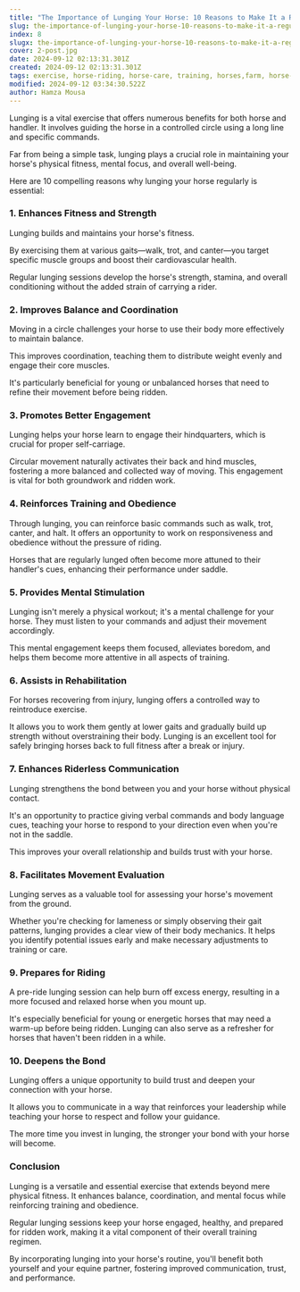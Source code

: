 ```yaml
---
title: "The Importance of Lunging Your Horse: 10 Reasons to Make It a Regular Practice"
slug: the-importance-of-lunging-your-horse-10-reasons-to-make-it-a-regular-practice
index: 8
slugx: the-importance-of-lunging-your-horse-10-reasons-to-make-it-a-regular-practice
cover: 2-post.jpg
date: 2024-09-12 02:13:31.301Z
created: 2024-09-12 02:13:31.301Z
tags: exercise, horse-riding, horse-care, training, horses,farm, horse-owners
modified: 2024-09-12 03:34:30.522Z
author: Hamza Mousa
---
```


Lunging is a vital exercise that offers numerous benefits for both horse and handler. It involves guiding the horse in a controlled circle using a long line and specific commands. 



Far from being a simple task, lunging plays a crucial role in maintaining your horse's physical fitness, mental focus, and overall well-being. 



Here are 10 compelling reasons why lunging your horse regularly is essential:

### **1. Enhances Fitness and Strength**

Lunging builds and maintains your horse's fitness.
  
By exercising them at various gaits—walk, trot, and canter—you target specific muscle groups and boost their cardiovascular health. 



Regular lunging sessions develop the horse's strength, stamina, and overall conditioning without the added strain of carrying a rider.

### **2. Improves Balance and Coordination**

Moving in a circle challenges your horse to use their body more effectively to maintain balance.


  
This improves coordination, teaching them to distribute weight evenly and engage their core muscles. 



It's particularly beneficial for young or unbalanced horses that need to refine their movement before being ridden.

### **3. Promotes Better Engagement**

Lunging helps your horse learn to engage their hindquarters, which is crucial for proper self-carriage.


  
Circular movement naturally activates their back and hind muscles, fostering a more balanced and collected way of moving. This engagement is vital for both groundwork and ridden work.

### **4. Reinforces Training and Obedience**

Through lunging, you can reinforce basic commands such as walk, trot, canter, and halt. It offers an opportunity to work on responsiveness and obedience without the pressure of riding.


  
Horses that are regularly lunged often become more attuned to their handler's cues, enhancing their performance under saddle.

### **5. Provides Mental Stimulation**

Lunging isn't merely a physical workout; it's a mental challenge for your horse. They must listen to your commands and adjust their movement accordingly.



This mental engagement keeps them focused, alleviates boredom, and helps them become more attentive in all aspects of training.

### **6. Assists in Rehabilitation**

For horses recovering from injury, lunging offers a controlled way to reintroduce exercise.


  
It allows you to work them gently at lower gaits and gradually build up strength without overstraining their body. Lunging is an excellent tool for safely bringing horses back to full fitness after a break or injury.

### **7. Enhances Riderless Communication**

Lunging strengthens the bond between you and your horse without physical contact. 



It's an opportunity to practice giving verbal commands and body language cues, teaching your horse to respond to your direction even when you're not in the saddle. 



This improves your overall relationship and builds trust with your horse.

### **8. Facilitates Movement Evaluation**

Lunging serves as a valuable tool for assessing your horse's movement from the ground.


  
Whether you're checking for lameness or simply observing their gait patterns, lunging provides a clear view of their body mechanics. It helps you identify potential issues early and make necessary adjustments to training or care.

### **9. Prepares for Riding**

A pre-ride lunging session can help burn off excess energy, resulting in a more focused and relaxed horse when you mount up.


  
It's especially beneficial for young or energetic horses that may need a warm-up before being ridden. Lunging can also serve as a refresher for horses that haven't been ridden in a while.

### **10. Deepens the Bond**

Lunging offers a unique opportunity to build trust and deepen your connection with your horse.


  
It allows you to communicate in a way that reinforces your leadership while teaching your horse to respect and follow your guidance.


  
The more time you invest in lunging, the stronger your bond with your horse will become.

### **Conclusion**

Lunging is a versatile and essential exercise that extends beyond mere physical fitness. It enhances balance, coordination, and mental focus while reinforcing training and obedience.


  
Regular lunging sessions keep your horse engaged, healthy, and prepared for ridden work, making it a vital component of their overall training regimen. 



By incorporating lunging into your horse's routine, you'll benefit both yourself and your equine partner, fostering improved communication, trust, and performance.